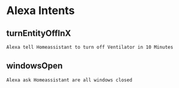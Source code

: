 # Alexa Intents

## turnEntityOffInX
``Alexa tell Homeassistant to turn off Ventilator in 10 Minutes``

## windowsOpen
``Alexa ask Homeassistant are all windows closed``